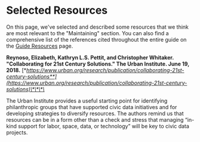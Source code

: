 # Selected Resources

 On this page, we've selected and described some resources that we think are most relevant to the "Maintaining" section. You can also find a comprehensive list of the references cited throughout the entire guide on the [Guide Resources](https://civic-switchboard.gitbook.io/guide/guide-resources) page.

**Reynoso, Elizabeth, Kathryn L.S. Pettit, and Christopher Whitaker. "Collaborating for 21st Century Solutions." The Urban Institute. June 19, 2018.**  [**https://www.urban.org/research/publication/collaborating-21st-century-solutions**](https://www.urban.org/research/publication/collaborating-21st-century-solutions)\*\*\*\*

The Urban Institute provides a useful starting point for identifying philanthropic groups that have supported civic data initiatives and for developing strategies to diversify resources. The authors remind us that resources can be in a form other than a check and stress that managing “in-kind support for labor, space, data, or technology” will be key to civic data projects.  


